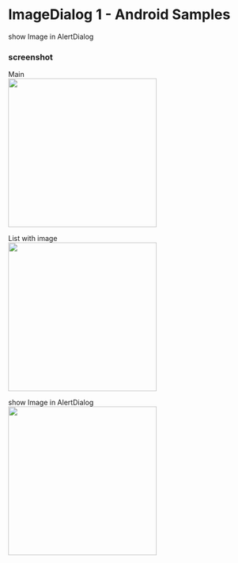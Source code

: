 ImageDialog 1 - Android Samples
===============

show Image in AlertDialog <br/>

### screenshot <br/>
Main  <br/>
<image src="https://raw.githubusercontent.com/ohwada/Android_Samples/master/Imagedialog1/screenshot/imagedialog1_main.png" width="300" /><br/>

List with image  <br/>
<image src="https://raw.githubusercontent.com/ohwada/Android_Samples/master/Imagedialog1/screenshot/imagedialog1_list.png" width="300" /><br/>

show Image in AlertDialog  <br/>
<image src="https://raw.githubusercontent.com/ohwada/Android_Samples/master/Imagedialog1/screenshot/imagedialog1_image.png" width="300" /><br/>
